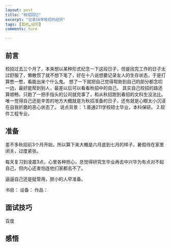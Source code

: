 ```yaml
---
layout: post
title: "校招回忆"
excerpt: "记录16年校招的经历"
tags: [其他,经历]
comments: ture

---
```


## 前言

校招过去三个月了，本来想以某种形式纪念一下这段日子，但是找完工作的日子太过舒服了，懒散惯了就不想下笔了，好在十八说想要记录友人的生存状态，于是打算憋一憋，看能出来个什么鬼。
想了一下就把自己觉得帮助到自己的部分都念叨一边，最好能帮到别人，最差以后可以看看秋招中的自己。
其实自己校招的路还算顺畅，只跑了一把手指头的公司就完事了，和从秋招跑到春招的文科生没法比。唯一觉得自己还挺辛苦的地方大概就是为秋招准备的日子，还有就是心眼太小沉浸在自我折磨的恶心状态了。
说点背景：
1.普通211学校硕士毕业，本科保研。
2.软件工程专业。

## 准备

差不多秋招前3个月开始，所以算下来大概是六月底到七月的样子，暑假待在家里闭关，过度紧张。

每天复习到凌晨3点，心里各种担心，总觉得研究生毕业再去中兴华为有点对不起自己，但内心还害怕连他们家都去不了。

逼逼自己还是挺管用，胆小的人早准备。

书目：
设备：
作品：

## 面试技巧

百度

## 感悟

